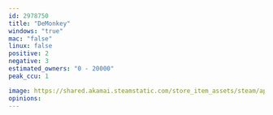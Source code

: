 ```yaml
---
id: 2978750
title: "DeMonkey"
windows: "true"
mac: "false"
linux: false
positive: 2
negative: 3
estimated_owners: "0 - 20000"
peak_ccu: 1

image: https://shared.akamai.steamstatic.com/store_item_assets/steam/apps/2978750/header.jpg?t=1723881849
opinions:
---
```

